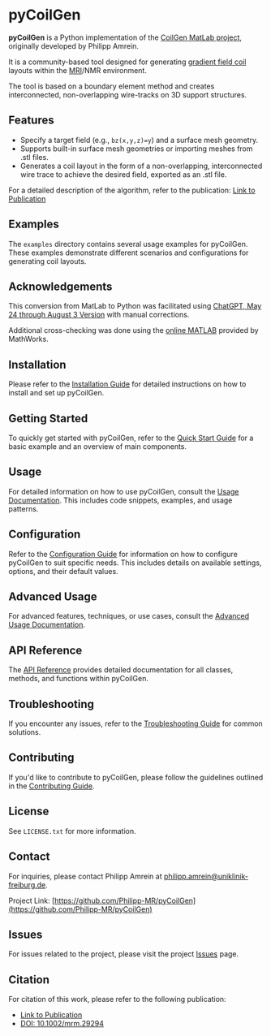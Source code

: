 # pyCoilGen

**pyCoilGen** is a Python implementation of the [CoilGen MatLab project](https://github.com/Philipp-MR/CoilGen), originally developed by Philipp Amrein. 

It is a community-based tool designed for generating [gradient field coil](https://mriquestions.com/gradient-coils.html) layouts within the
[MRI](https://en.wikipedia.org/wiki/Magnetic_resonance_imaging)/NMR environment.

The tool is based on a boundary element method and creates interconnected, non-overlapping wire-tracks on 3D support structures.

## Features

- Specify a target field (e.g., `bz(x,y,z)=y`) and a surface mesh geometry.
- Supports built-in surface mesh geometries or importing meshes from .stl files.
- Generates a coil layout in the form of a non-overlapping, interconnected wire trace to achieve the desired field, exported as an .stl file.

For a detailed description of the algorithm, refer to the publication: [Link to Publication](https://onlinelibrary.wiley.com/doi/10.1002/mrm.29294)

## Examples

The `examples` directory contains several usage examples for pyCoilGen. These examples demonstrate different scenarios and configurations for generating coil layouts.

## Acknowledgements

This conversion from MatLab to Python was facilitated using [ChatGPT, May 24 through August 3 Version](https://chat.openai.com) with manual corrections. 

Additional cross-checking was done using the [online MATLAB](https://matlab.mathworks.com/) provided by MathWorks.

## Installation

Please refer to the [Installation Guide](docs/installation.md) for detailed instructions on how to install and set up pyCoilGen.

## Getting Started

To quickly get started with pyCoilGen, refer to the [Quick Start Guide](docs/quick_start.md) for a basic example and an overview of main components.

## Usage

For detailed information on how to use pyCoilGen, consult the [Usage Documentation](docs/usage.md). This includes code snippets, examples, and usage patterns.

## Configuration

Refer to the [Configuration Guide](docs/configuration.md) for information on how to configure pyCoilGen to suit specific needs. This includes details on available settings, options, and their default values.

## Advanced Usage

For advanced features, techniques, or use cases, consult the [Advanced Usage Documentation](docs/advanced_usage.md).

## API Reference

The [API Reference](docs/api_reference.md) provides detailed documentation for all classes, methods, and functions within pyCoilGen.

## Troubleshooting

If you encounter any issues, refer to the [Troubleshooting Guide](docs/troubleshooting.md) for common solutions.

## Contributing

If you'd like to contribute to pyCoilGen, please follow the guidelines outlined in the [Contributing Guide](CONTRIBUTING.md).

## License

See `LICENSE.txt` for more information.

## Contact

For inquiries, please contact Philipp Amrein at philipp.amrein@uniklinik-freiburg.de.

Project Link: [https://github.com/Philipp-MR/pyCoilGen](https://github.com/Philipp-MR/pyCoilGen)

## Issues

For issues related to the project, please visit the project [Issues](Issues) page.

## Citation

For citation of this work, please refer to the following publication:
- [Link to Publication](https://onlinelibrary.wiley.com/doi/10.1002/mrm.29294)
- [DOI: 10.1002/mrm.29294](https://doi.org/10.1002/mrm.29294)


